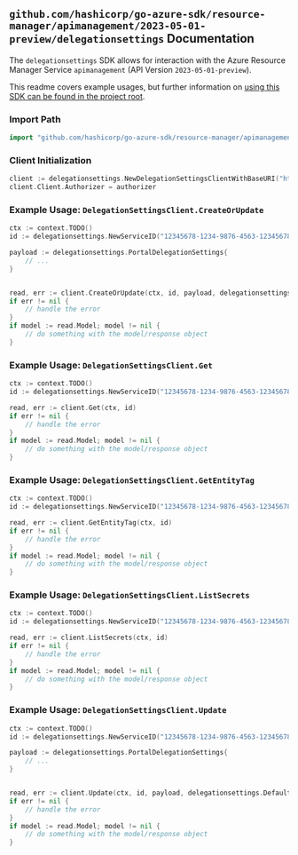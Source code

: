 
## `github.com/hashicorp/go-azure-sdk/resource-manager/apimanagement/2023-05-01-preview/delegationsettings` Documentation

The `delegationsettings` SDK allows for interaction with the Azure Resource Manager Service `apimanagement` (API Version `2023-05-01-preview`).

This readme covers example usages, but further information on [using this SDK can be found in the project root](https://github.com/hashicorp/go-azure-sdk/tree/main/docs).

### Import Path

```go
import "github.com/hashicorp/go-azure-sdk/resource-manager/apimanagement/2023-05-01-preview/delegationsettings"
```


### Client Initialization

```go
client := delegationsettings.NewDelegationSettingsClientWithBaseURI("https://management.azure.com")
client.Client.Authorizer = authorizer
```


### Example Usage: `DelegationSettingsClient.CreateOrUpdate`

```go
ctx := context.TODO()
id := delegationsettings.NewServiceID("12345678-1234-9876-4563-123456789012", "example-resource-group", "serviceValue")

payload := delegationsettings.PortalDelegationSettings{
	// ...
}


read, err := client.CreateOrUpdate(ctx, id, payload, delegationsettings.DefaultCreateOrUpdateOperationOptions())
if err != nil {
	// handle the error
}
if model := read.Model; model != nil {
	// do something with the model/response object
}
```


### Example Usage: `DelegationSettingsClient.Get`

```go
ctx := context.TODO()
id := delegationsettings.NewServiceID("12345678-1234-9876-4563-123456789012", "example-resource-group", "serviceValue")

read, err := client.Get(ctx, id)
if err != nil {
	// handle the error
}
if model := read.Model; model != nil {
	// do something with the model/response object
}
```


### Example Usage: `DelegationSettingsClient.GetEntityTag`

```go
ctx := context.TODO()
id := delegationsettings.NewServiceID("12345678-1234-9876-4563-123456789012", "example-resource-group", "serviceValue")

read, err := client.GetEntityTag(ctx, id)
if err != nil {
	// handle the error
}
if model := read.Model; model != nil {
	// do something with the model/response object
}
```


### Example Usage: `DelegationSettingsClient.ListSecrets`

```go
ctx := context.TODO()
id := delegationsettings.NewServiceID("12345678-1234-9876-4563-123456789012", "example-resource-group", "serviceValue")

read, err := client.ListSecrets(ctx, id)
if err != nil {
	// handle the error
}
if model := read.Model; model != nil {
	// do something with the model/response object
}
```


### Example Usage: `DelegationSettingsClient.Update`

```go
ctx := context.TODO()
id := delegationsettings.NewServiceID("12345678-1234-9876-4563-123456789012", "example-resource-group", "serviceValue")

payload := delegationsettings.PortalDelegationSettings{
	// ...
}


read, err := client.Update(ctx, id, payload, delegationsettings.DefaultUpdateOperationOptions())
if err != nil {
	// handle the error
}
if model := read.Model; model != nil {
	// do something with the model/response object
}
```
